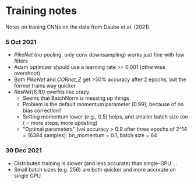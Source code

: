 # Training notes

Notes on traning CNNs on the data from Daube et al. (2021).

### 5 Oct 2021

* *PikeNet* (no pooling, only conv downsampling) works just fine with few filters
* Adam optimizer should use a learning rate >= 0.001 (otherwise overshoot)
* Both *PikeNet* and *CORnet_Z* get >50% accuracy after 2 epochs, but the former trains way quicker
* *ResNet{6,10}* overfits like crazy.
  * Seems that BatchNorm is messing up things
  * Problem is the default momentum parameter (0.99); because of no bias correction?
  * Setting momentum lower (e.g., 0.5) helps, and smaller batch size too ( = more steps, more updating)
  * "Optimal parameters" (val accuracy > 0.9 after three epochs of 2^14 = 16384 samples): bn_momentum = 0.1, batch size = 64

### 30 Dec 2021

* Distributed training is slower (and less accurate) than single-GPU ...
* Small batch sizes (e.g. 256) are both quicker and more accurate on single GPU